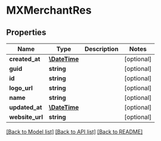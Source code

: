 # MXMerchantRes

## Properties
Name | Type | Description | Notes
------------ | ------------- | ------------- | -------------
**created_at** | [**\DateTime**](\DateTime.md) |  | [optional] 
**guid** | **string** |  | [optional] 
**id** | **string** |  | [optional] 
**logo_url** | **string** |  | [optional] 
**name** | **string** |  | [optional] 
**updated_at** | [**\DateTime**](\DateTime.md) |  | [optional] 
**website_url** | **string** |  | [optional] 

[[Back to Model list]](../README.md#documentation-for-models) [[Back to API list]](../README.md#documentation-for-api-endpoints) [[Back to README]](../README.md)



